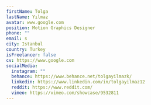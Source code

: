 ```yaml
---
firstName: Tolga
lastName: Yılmaz
avatar: www.google.com
position: Motion Graphics Designer
phone: ""
email: s
city: Istanbul
country: Turkey
isFreelancer: false
cv: https://www.google.com
socialMedia:
  instagram: ""
  behance: https://www.behance.net/tolgayilmazk/
  linkedin: https://www.linkedin.com/in/tolgayilmaz12
  reddit: https://www.reddit.com/
  vimeo: https://vimeo.com/showcase/9532811
---
```

